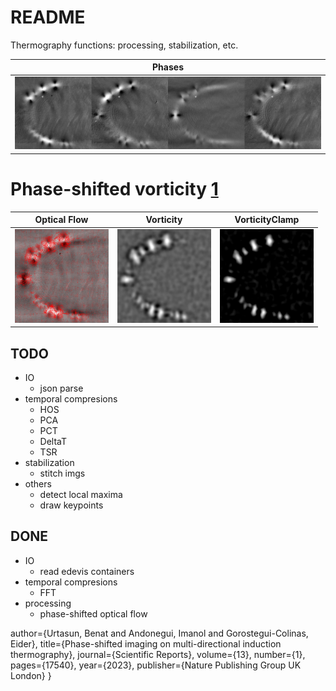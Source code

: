 # README
Thermography functions: processing, stabilization, etc. 

| Phases |
 ---|
|<img src="images/phasesConcatCenteredByte.jpg">|


# Phase-shifted vorticity [1]

| Optical Flow|Vorticity|VorticityClamp|
| ------------- | ------------- | ------------- |
|   <img src="images/flowOverlayByte.jpg" style="width:150px;height:150px;"> |  <img src="images/vorticityByte.jpg" style="width:150px;height:150px;">  |   <img src="images/vorticityTruncateByte.jpg" style="width:150px;height:150px;">  |


## TODO
-  IO
    - json parse
-  temporal compresions
    - HOS
    - PCA
    - PCT
    - DeltaT
    - TSR
-  stabilization
    - stitch imgs
-  others
    - detect local maxima
    - draw keypoints

## DONE
-  IO
    - read edevis containers
- temporal compresions
    - FFT
-  processing
    - phase-shifted optical flow


[1]: @article{urtasun2023phase,
    author={Urtasun, Benat and Andonegui, Imanol and Gorostegui-Colinas, Eider},
    title={Phase-shifted imaging on multi-directional induction thermography},
    journal={Scientific Reports},
    volume={13},
    number={1},
    pages={17540},
    year={2023},
    publisher={Nature Publishing Group UK London}
    }
